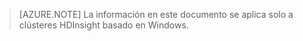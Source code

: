 > [AZURE.NOTE] La información en este documento se aplica solo a clústeres HDInsight basado en Windows.
